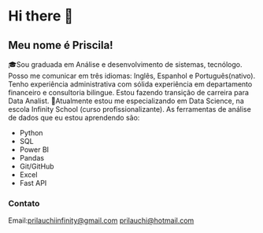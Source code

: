 # Hi there 👋

## Meu nome é Priscila!


🎓Sou graduada em Análise e desenvolvimento de sistemas, tecnólogo. Posso me comunicar em três idiomas: Inglês, Espanhol e Português(nativo).
Tenho experiência administrativa com sólida experiência em departamento financeiro e consultoria bilingue.
Estou fazendo transição de carreira para Data Analist. 
🌱Atualmente estou me especializando em Data Science, na escola Infinity School (curso profissionalizante).
As ferramentas de análise de dados que eu estou aprendendo são:

- Python
- SQL
- Power BI
- Pandas
- Git/GitHub
- Excel
- Fast API

### Contato
Email:prilauchiinfinity@gmail.com 
      prilauchi@hotmail.com
       











  <!--
**prilauchi/prilauchi** is a ✨ _special_ ✨ repository because its `README.md` (this file) appears on your GitHub profile.

Here are some ideas to get you started:

- 🔭 I’m currently working on ...
- 🌱 I’m currently learning ...
- 👯 I’m looking to collaborate on ...
- 🤔 I’m looking for help with ...
- 💬 Ask me about ...
- 📫 How to reach me: ...
- 😄 Pronouns: ...
- ⚡ Fun fact: ...
-->
